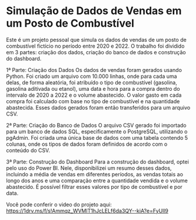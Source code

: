 
# Simulação de Dados de Vendas em um Posto de Combustível

Este é um projeto pessoal que simula os dados de vendas de um posto de combustível fictício no período entre 2020 e 2022. O trabalho foi dividido em 3 partes: criação dos dados, criação do banco de dados e construção do dashboard.

1ª Parte: Criação dos Dados
Os dados de vendas foram gerados usando Python. Foi criado um arquivo com 10.000 linhas, onde para cada uma delas, de forma aleatória, foi atribuído o tipo de combustível (gasolina, gasolina aditivada ou etanol), uma data e hora para a compra dentro do intervalo de 2020 a 2022 e o volume abastecido. O valor gasto em cada compra foi calculado com base no tipo de combustível e na quantidade abastecida. Esses dados gerados foram então transferidos para um arquivo CSV.

2ª Parte: Criação do Banco de Dados
O arquivo CSV gerado foi importado para um banco de dados SQL, especificamente o PostgreSQL, utilizando o pgAdmin. Foi criada uma única base de dados com uma tabela contendo 5 colunas, onde os tipos de dados foram definidos de acordo com o conteúdo do CSV.

3ª Parte: Construção do Dashboard
Para a construção do dashboard, optei pelo uso do Power BI. Nele, disponibilizei um resumo desses dados, incluindo a média de vendas em diferentes períodos, as vendas totais ao longo dos anos e uma comparação entre a quantidade vendida e o volume abastecido. É possível filtrar esses valores por tipo de combustível e por data. 

Você pode conferir o video do projeto aqui:
https://1drv.ms/f/s!Ammqz_WVMlT1hJcLELf6da3QY--kiA?e=FyUll9
